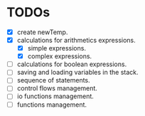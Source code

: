 # TODOs
- [x] create newTemp.
- [x] calculations for arithmetics expressions.
  - [x] simple expressions.
  - [x] complex expressions.
- [ ] calculations for boolean expressions.
- [ ] saving and loading variables in the stack.
- [ ] sequence of statements.
- [ ] control flows management.
- [ ] io functions management.
- [ ] functions management.
